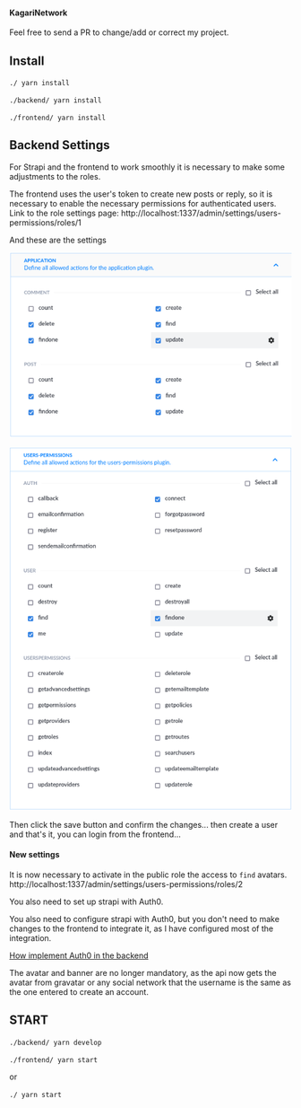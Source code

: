 #### KagariNetwork

Feel free to send a PR to change/add or correct my project.
## Install

`./ yarn install`

`./backend/ yarn install`

`./frontend/ yarn install`

## Backend Settings

For Strapi and the frontend to work smoothly it is necessary to make some adjustments to the roles.

The frontend uses the user's token to create new posts or reply, so it is necessary to enable the necessary permissions for authenticated users.
Link to the role settings page:
http://localhost:1337/admin/settings/users-permissions/roles/1


And these are the settings

![](images/01_2.png)

![](images/02.png)


Then click the save button and confirm the changes... then create a user and that's it, you can login from the frontend...

#### New settings

It is now necessary to activate in the public role the access to `find` avatars.
http://localhost:1337/admin/settings/users-permissions/roles/2

You also need to set up strapi with Auth0.

You also need to configure strapi with Auth0, but you don't need to make changes to the frontend to integrate it, as I have configured most of the integration.

[How implement Auth0 in the backend](https://strapi.io/blog/auth0-provider-and-strapi-tutorial)

The avatar and banner are no longer mandatory, as the api now gets the avatar from gravatar or any social network that the username is the same as the one entered to create an account.


## START

`./backend/ yarn develop`

`./frontend/ yarn start`

or 

`./ yarn start`